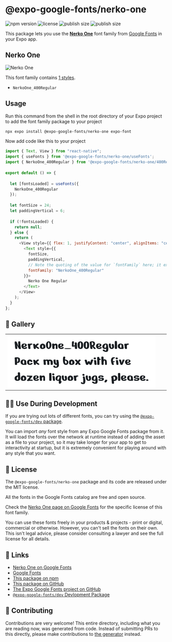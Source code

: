 # @expo-google-fonts/nerko-one

![npm version](https://flat.badgen.net/npm/v/@expo-google-fonts/nerko-one)
![license](https://flat.badgen.net/github/license/expo/google-fonts)
![publish size](https://flat.badgen.net/packagephobia/install/@expo-google-fonts/nerko-one)
![publish size](https://flat.badgen.net/packagephobia/publish/@expo-google-fonts/nerko-one)

This package lets you use the [**Nerko One**](https://fonts.google.com/specimen/Nerko+One) font family from [Google Fonts](https://fonts.google.com/) in your Expo app.

## Nerko One

![Nerko One](./font-family.png)

This font family contains [1 styles](#-gallery).

- `NerkoOne_400Regular`

## Usage

Run this command from the shell in the root directory of your Expo project to add the font family package to your project

```sh
npx expo install @expo-google-fonts/nerko-one expo-font
```

Now add code like this to your project

```js
import { Text, View } from "react-native";
import { useFonts } from '@expo-google-fonts/nerko-one/useFonts';
import { NerkoOne_400Regular } from '@expo-google-fonts/nerko-one/400Regular';

export default () => {

  let [fontsLoaded] = useFonts({
    NerkoOne_400Regular
  });

  let fontSize = 24;
  let paddingVertical = 6;

  if (!fontsLoaded) {
    return null;
  } else {
    return (
      <View style={{ flex: 1, justifyContent: "center", alignItems: "center" }}>
        <Text style={{
          fontSize,
          paddingVertical,
          // Note the quoting of the value for `fontFamily` here; it expects a string!
          fontFamily: "NerkoOne_400Regular"
        }}>
          Nerko One Regular
        </Text>
      </View>
    );
  }
};
```

## 🔡 Gallery


||||
|-|-|-|
|![NerkoOne_400Regular](./400Regular/NerkoOne_400Regular.ttf.png)||||


## 👩‍💻 Use During Development

If you are trying out lots of different fonts, you can try using the [`@expo-google-fonts/dev` package](https://github.com/expo/google-fonts/tree/master/font-packages/dev#readme).

You can import _any_ font style from any Expo Google Fonts package from it. It will load the fonts over the network at runtime instead of adding the asset as a file to your project, so it may take longer for your app to get to interactivity at startup, but it is extremely convenient for playing around with any style that you want.


## 📖 License

The `@expo-google-fonts/nerko-one` package and its code are released under the MIT license.

All the fonts in the Google Fonts catalog are free and open source.

Check the [Nerko One page on Google Fonts](https://fonts.google.com/specimen/Nerko+One) for the specific license of this font family.

You can use these fonts freely in your products & projects - print or digital, commercial or otherwise. However, you can't sell the fonts on their own. This isn't legal advice, please consider consulting a lawyer and see the full license for all details.

## 🔗 Links

- [Nerko One on Google Fonts](https://fonts.google.com/specimen/Nerko+One)
- [Google Fonts](https://fonts.google.com/)
- [This package on npm](https://www.npmjs.com/package/@expo-google-fonts/nerko-one)
- [This package on GitHub](https://github.com/expo/google-fonts/tree/master/font-packages/nerko-one)
- [The Expo Google Fonts project on GitHub](https://github.com/expo/google-fonts)
- [`@expo-google-fonts/dev` Devlopment Package](https://github.com/expo/google-fonts/tree/master/font-packages/dev)

## 🤝 Contributing

Contributions are very welcome! This entire directory, including what you are reading now, was generated from code. Instead of submitting PRs to this directly, please make contributions to [the generator](https://github.com/expo/google-fonts/tree/master/packages/generator) instead.
